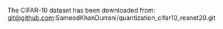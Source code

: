 The CIFAR-10 dataset has been downloaded from: git@github.com:SameedKhanDurrani/quantization_cifar10_resnet20.git
